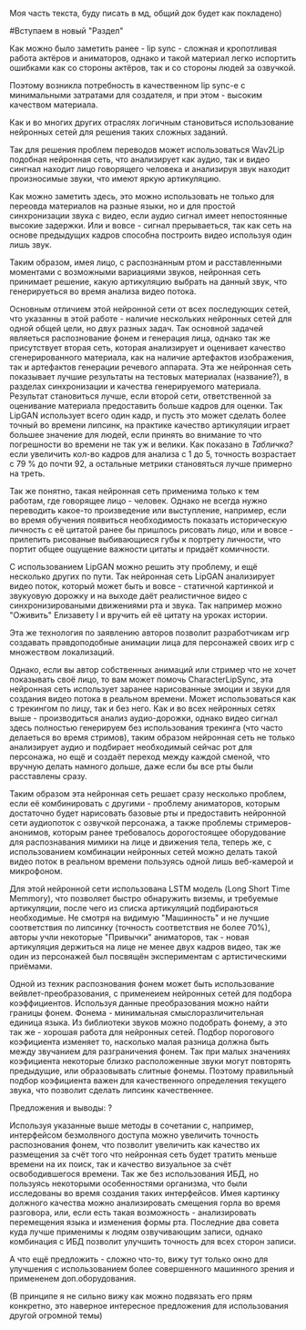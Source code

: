 Моя часть текста, буду писать в мд, общий док будет как покладено)

#Вступаем в новый "Раздел"
	
Как можно было заметить ранее - lip sync - сложная и кропотливая работа актёров и аниматоров, однако и такой материал легко испортить ошибками как со стороны актёров, так и со стороны людей за озвучкой.

Поэтому возникла потребность в качественном lip sync-е с минимальными затратами для создателя, и при этом - высоким качеством материала.

Как и во многих других отраслях логичным становиться использование нейронных сетей для решения таких сложных заданий.

Так для решения проблем переводов может использоваться Wav2Lip подобная нейронная сеть, что анализирует как аудио, так и видео сингнал находит лицо говорящего человека и анализируя звук находит произносимые звуки, что имеют яркую артикуляцию.

Как можно заметить здесь, это можно использовать не только для переовда материалов на разные языки, но и для простой синхронизации звука с видео, если аудио сигнал имеет непостоянные высокие задержки. Или и вовсе - сигнал прерываеться, так как сеть на основе предыдущих кадров способна построить видео используя один лишь звук.

Таким образом, имея лицо, с распознанным ртом и расставленными моментами с возможными вариациями звуков, нейронная сеть принимает решение, какую артикуляцию выбрать на данный звук, что генерируеться во время анализа видео потока.

Основным отличием этой нейронной сети от всех последующих сетей, что указанны в этой работе - наличие нескольких нейронных сетей для одной общей цели, но двух разных задач.
Так основной задачей являеться распознование фонем и генерация лица, однако так же присутствует вторая сеть, которая анализирует и оценивает качество сгенерированного материала, как на наличие артефактов изображения, так и артефактов генерации речевого аппарата.
Эта же нейронная сеть показывает лучшие результаты на тестовых материалах (название?), в разделах синхронизации и качества генерируемого материала. Результат становиться лучше, если второй сети, ответственной за оценивание материала предоставить больше кадров для оценки. Так LipGAN использует всего один кадр, и пусть это может сделать более точный во времени липсинк, на практике качество артикуляции играет большее значение для людей, если принять во внимание то что погрешности во времени не так уж и велики. Как показано в *Табличка?* если увеличить кол-во кадров для анализа с 1 до 5, точность возрастает с 79 % до почти 92, а остальные метрики становяться лучше примерно на треть.

Так же понятно, такая нейронная сеть применима только к тем работам, где говорящее лицо - человек.
Однако не всегда нужно переводить какое-то произведение или выступление, например, если во время обучения появиться необходимость показать историческую личность с её цитатой ранее бы пришлось рисовать лицо, или и вовсе - прилепить рисованые выбивающиеся губы к портрету личности, что портит общее ощущение важности цитаты и придаёт комичности.

С использованием LipGAN можно решить эту проблему, и ещё несколько других по пути. Так нейронная сеть LipGAN анализирует видео поток, который может быть и вовсе - статичной картинкой и звукуовую дорожку и на выходе даёт реалистичное видео с синхронизироваными движениями рта и звука. Так например можно "Оживить" Елизавету I и вручить ей её цитату на уроках истории.

Эта же технология по заявлению авторов позволит разработчикам игр создавать правдоподобные анимации лица для персонажей своих игр с множеством локализаций.

Однако, если вы автор собственных анимаций или стример что не хочет показывать своё лицо, то вам может помочь CharacterLipSync, эта нейронная сеть использует заранее нарисованные эмоции и звуки для создания видео потока в реальном времени. Может использоваться как с трекингом по лицу, так и без него. Как и во всех нейронных сетях выше - производиться анализ аудио-дорожки, однако видео сигнал здесь полностью генерируем без использования трекинга (что часто делаеться во время стримов), таким образом нейронная сеть не только анализирует аудио и подбирает необходимый сейчас рот для персонажа, но ещё и создаёт переход между каждой сменой, что вручную делать намного дольше, даже если бы все рты были расставлены сразу.

Таким образом эта нейронная сеть решает сразу несколько проблем, если её комбинировать с другими - проблему аниматоров, которым достаточно будет нарисовать базовые рты и предоставить нейронной сети аудиопоток с озвучкой персонажа, а также проблемы стримеров-анонимов, которым ранее требовалось дорогостоящее оборудование для распознавания мимики на лице и движения тела, теперь же, с использованием комбинации нейронных сетей можно делать такой видео поток в реальном времени пользуясь одной лишь веб-камерой и микрофоном.

Для этой нейронной сети использована LSTM модель (Long Short Time Memmory), что позволяет быстро обнаружить виземы, и требуемые артикуляции, после чего из списка артикуляций подбираються необходимые. Не смотря на видимую "Машинность" и не лучшие соответствия по липсинку (точность соответствия не более 70%), авторы учли некоторые "Привычки" аниматоров, так - новая артикуляция держиться на лице не менее двух кадров видео, так же один из персонажей был посвящён экспериментам с артистическими приёмами.

Одной из техник распознования фонем может быть использование вейвлет-преобразования, с применеием нейронных сетей для подбора коэффициентов. Используя данные преобразования можно найти границы фонем. Фонема - минимальная смыслоразличительная единица языка. Из библиотеки звуков можно подобрать фонему, а это так же - хорошая работа для нейронных сетей. Подбор порогового коэфициента изменяет то, насколько малая разница должна быть между звучанием для разграничения фонем. Так при малых значениях коэфициента некоторые близко расположенные звуки могут повторять предыдущие, или образовывать слитные фонемы. Поэтому правильный подбор коэфициента важен для качественного определения текущего звука, что позволит сделать липсинк качественнее.

Предложения и выводы: ?

Используя указанные выше методы в сочетании с, например, интерфейсом безмолвного доступа можно увеличить точность распознования фонем, что позволит увеличить как качество их размещения за счёт того что нейронная сеть будет тратить меньше времени на их поиск, так и качество визуальное за счёт освободившегося времени. Так же без использования ИБД, но пользуясь некоторыми особенностями организма, что были исследованы во время создания таких интерфейсов. Имея картинку должного качества можно анализировать смещения горла во время разговора, или, если есть такая возможность - анализировать перемещения языка и изменения формы рта. Последние два совета куда лучше применимы к людям озвучивающим записи, однако комбинация с ИБД позволит улучшить точность для всех сторон записи.

А что ещё предложить - сложно что-то, вижу тут только окно для улучшения с использованием более совершенного машинного зрения и примененем доп.оборудования.

(В принципе я не сильно вижу как можно подвязать его прям конкретно, это наверное интересное предложения для использования другой огромной темы)
